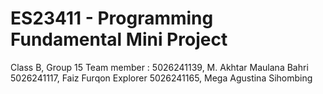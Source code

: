 # ES23411 - Programming Fundamental Mini Project
Class B, Group 15
Team member : 
5026241139, M. Akhtar Maulana Bahri
5026241117, Faiz Furqon Explorer
5026241165, Mega Agustina Sihombing
